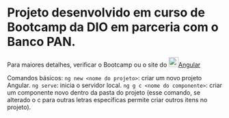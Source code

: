 # Projeto desenvolvido em curso de Bootcamp da DIO em parceria com o Banco PAN. 

Para maiores detalhes, verificar o Bootcamp ou o site do <img src="https://cdn.jsdelivr.net/gh/devicons/devicon@latest/icons/angular/angular-original.svg" height="23" />[Angular](https://angular.io/) 

Comandos básicos:
`ng new <nome do projeto>`: criar um novo projeto Angular.
`ng serve`: inicia o servidor local.
`ng g c <nome do componente>`: criar um componente novo dentro da pasta do projeto (esse comando, se alterado o c para outras letras específicas permite criar outros itens no projeto).
